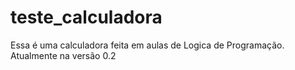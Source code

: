 # teste_calculadora
Essa é uma calculadora feita em aulas de Logica de Programação.
Atualmente na versão 0.2
